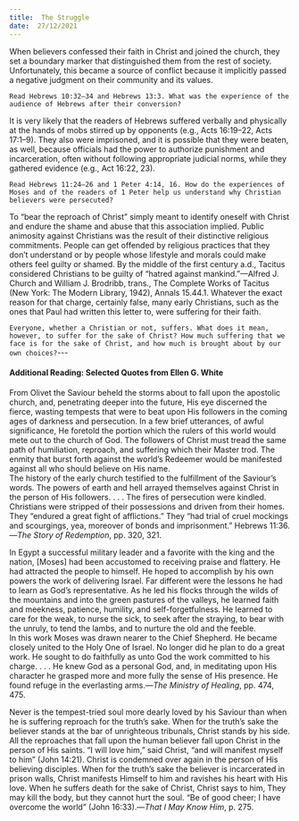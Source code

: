 ```yaml
---
title:  The Struggle
date:  27/12/2021
---
```


When believers confessed their faith in Christ and joined the church, they set a boundary marker that distinguished them from the rest of society. Unfortunately, this became a source of conflict because it implicitly passed a negative judgment on their community and its values.

`Read Hebrews 10:32–34 and Hebrews 13:3. What was the experience of the audience of Hebrews after their conversion?`

It is very likely that the readers of Hebrews suffered verbally and physically at the hands of mobs stirred up by opponents (e.g., Acts 16:19–22, Acts 17:1–9). They also were imprisoned, and it is possible that they were beaten, as well, because officials had the power to authorize punishment and incarceration, often without following appropriate judicial norms, while they gathered evidence (e.g., Act 16:22, 23).

`Read Hebrews 11:24–26 and 1 Peter 4:14, 16. How do the experiences of Moses and of the readers of 1 Peter help us understand why Christian believers were persecuted?`

To “bear the reproach of Christ” simply meant to identify oneself with Christ and endure the shame and abuse that this association implied. Public animosity against Christians was the result of their distinctive religious commitments. People can get offended by religious practices that they don’t understand or by people whose lifestyle and morals could make others feel guilty or shamed. By the middle of the first century a.d., Tacitus considered Christians to be guilty of “hatred against mankind.”—Alfred J. Church and William J. Brodribb, trans., The Complete Works of Tacitus (New York: The Modern Library, 1942), Annals 15.44.1. Whatever the exact reason for that charge, certainly false, many early Christians, such as the ones that Paul had written this letter to, were suffering for their faith.

`Everyone, whether a Christian or not, suffers. What does it mean, however, to suffer for the sake of Christ? How much suffering that we face is for the sake of Christ, and how much is brought about by our own choices?`---

#### Additional Reading: Selected Quotes from Ellen G. White

From Olivet the Saviour beheld the storms about to fall upon the apostolic church, and, penetrating deeper into the future, His eye discerned the fierce, wasting tempests that were to beat upon His followers in the coming ages of darkness and persecution. In a few brief utterances, of awful significance, He foretold the portion which the rulers of this world would mete out to the church of God. The followers of Christ must tread the same path of humiliation, reproach, and suffering which their Master trod. The enmity that burst forth against the world’s Redeemer would be manifested against all who should believe on His name.<br/>
The history of the early church testified to the fulfillment of the Saviour’s words. The powers of earth and hell arrayed themselves against Christ in the person of His followers. . . . The fires of persecution were kindled. Christians were stripped of their possessions and driven from their homes. They “endured a great fight of afflictions.” They “had trial of cruel mockings and scourgings, yea, moreover of bonds and imprisonment.” Hebrews 11:36.—_The Story of Redemption_, pp. 320, 321.

In Egypt a successful military leader and a favorite with the king and the nation, [Moses] had been accustomed to receiving praise and flattery. He had attracted the people to himself. He hoped to accomplish by his own powers the work of delivering Israel. Far different were the lessons he had to learn as God’s representative. As he led his flocks through the wilds of the mountains and into the green pastures of the valleys, he learned faith and meekness, patience, humility, and self-forgetfulness. He learned to care for the weak, to nurse the sick, to seek after the straying, to bear with the unruly, to tend the lambs, and to nurture the old and the feeble.<br/>
In this work Moses was drawn nearer to the Chief Shepherd. He became closely united to the Holy One of Israel. No longer did he plan to do a great work. He sought to do faithfully as unto God the work committed to his charge. . . . He knew God as a personal God, and, in meditating upon His character he grasped more and more fully the sense of His presence. He found refuge in the everlasting arms.—_The Ministry of Healing_, pp. 474, 475.

Never is the tempest-tried soul more dearly loved by his Saviour than when he is suffering reproach for the truth’s sake. When for the truth’s sake the believer stands at the bar of unrighteous tribunals, Christ stands by his side. All the reproaches that fall upon the human believer fall upon Christ in the person of His saints. “I will love him,” said Christ, “and will manifest myself to him” (John 14:21). Christ is condemned over again in the person of His believing disciples. When for the truth’s sake the believer is incarcerated in prison walls, Christ manifests Himself to him and ravishes his heart with His love. When he suffers death for the sake of Christ, Christ says to him, They may kill the body, but they cannot hurt the soul. “Be of good cheer; I have overcome the world” (John 16:33).—_That I May Know Him_, p. 275.<br/>